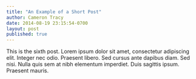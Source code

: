 ```yaml
---
title: "An Example of a Short Post"
author: Cameron Tracy
date: 2014-08-19 23:15:54-0700
layout: post
published: true
---
```

This is the sixth post. Lorem ipsum dolor sit amet, consectetur adipiscing elit. Integer nec odio. Praesent libero. Sed cursus ante dapibus diam. Sed nisi. Nulla quis sem at nibh elementum imperdiet. Duis sagittis ipsum. Praesent mauris.